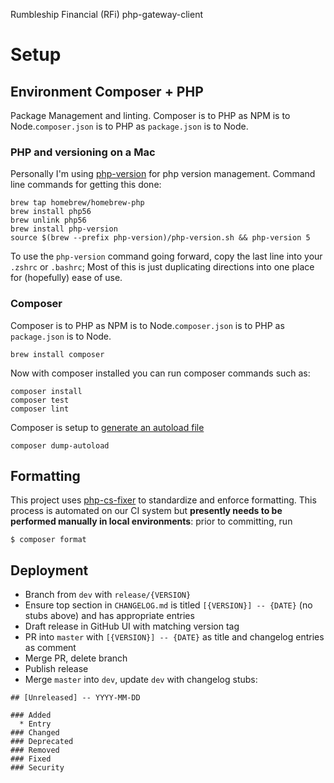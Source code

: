Rumbleship Financial (RFi) php-gateway-client

# Setup
## Environment Composer + PHP
Package Management and linting.
Composer is to PHP as NPM is to Node.`composer.json` is to PHP as `package.json` is to Node.

### PHP and versioning on a Mac
Personally I'm using [php-version](https://github.com/wilmoore/php-version) for
php version management.  Command line commands for getting this done:

    brew tap homebrew/homebrew-php
    brew install php56
    brew unlink php56
    brew install php-version
    source $(brew --prefix php-version)/php-version.sh && php-version 5

To use the `php-version` command going forward, copy the last line into your `.zshrc` or `.bashrc`;
Most of this is just duplicating directions into one place for (hopefully) ease of use.

### Composer
Composer is to PHP as NPM is to Node.`composer.json` is to PHP as `package.json` is to Node.

    brew install composer

Now with composer installed you can run composer commands such as:

    composer install
    composer test
    composer lint

Composer is setup to [generate an autoload file](https://getcomposer.org/doc/01-basic-usage.md#autoloading)

    composer dump-autoload

## Formatting

This project uses [php-cs-fixer](https://github.com/FriendsOfPHP/PHP-CS-Fixer) to standardize and enforce formatting. This process is automated on our CI system but **presently needs to be performed manually in local environments**: prior to committing, run
```shell
$ composer format
```

## Deployment

* Branch from `dev` with `release/{VERSION}`
* Ensure top section in `CHANGELOG.md` is titled `[{VERSION}] -- {DATE}` (no stubs above) and has appropriate entries
* Draft release in GitHub UI with matching version tag
* PR into `master` with `[{VERSION}] -- {DATE}` as title and changelog entries as comment
* Merge PR, delete branch
* Publish release
* Merge `master` into `dev`, update `dev` with changelog stubs:
```
## [Unreleased] -- YYYY-MM-DD

### Added
  * Entry
### Changed
### Deprecated
### Removed
### Fixed
### Security
```

